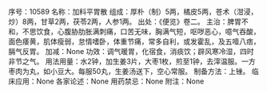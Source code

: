 序号：10589
名称：加料平胃散
组成：厚朴（制）5两，橘皮5两，苍术（泔浸，炒）8两，甘草2两，茯苓2两，人参1两。
出处：《便览》卷二。
主治：脾胃不和，不思饮食，心腹胁肋胀满刺痛，口苦无味，胸满气短，呕哕恶心，噫气吞酸，面色痿黄，肌体瘦弱，怠情嗜卧，体重节痛，常多自利，或发霍乱，及五噎八痞，膈气反胃。
加减：None
功效：调气暖胃，化宿食，消痰饮；辟风寒冷湿，四时非节之气。
用法用量：水2钟，加生姜3片，大枣1枚，煎至1钟，去滓温服。一方枣肉为丸，如小豆大。每服50丸，生姜汤送下，空心常服。
制备方法：上锉。
临床应用：None
各家论述：None
用药禁忌：None
附注：None
